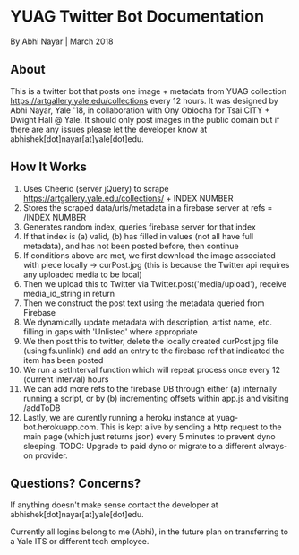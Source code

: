 # YUAG Twitter Bot Documentation

By Abhi Nayar | March 2018

## About
This is a twitter bot that posts one image + metadata from YUAG collection https://artgallery.yale.edu/collections every 12 hours. It was designed by Abhi Nayar, Yale '18, in collaboration with Ony Obiocha for Tsai CITY + Dwight Hall @ Yale. It should only post images in the public domain but if there are any issues please let the developer know at abhishek[dot]nayar[at]yale[dot]edu.

## How It Works
1. Uses Cheerio (server jQuery) to scrape https://artgallery.yale.edu/collections/ + INDEX NUMBER
1. Stores the scraped data/urls/metadata in a firebase server at refs = /INDEX NUMBER
1. Generates random index, queries firebase server for that index
1. If that index is (a) valid, (b) has filled in values (not all have full metadata), and has not been posted before, then continue
1. If conditions above are met, we first download the image associated with piece locally -> curPost.jpg (this is because the Twitter api requires any uploaded media to be local)
1. Then we upload this to Twitter via Twitter.post('media/upload'), receive media_id_string in return
1. Then we construct the post text using the metadata queried from Firebase
1. We dynamically update metadata with description, artist name, etc. filling in gaps with 'Unlisted' where appropriate
1. We then post this to twitter, delete the locally created curPost.jpg file (using fs.unlinkl) and add an entry to the firebase ref that indicated the item has been posted
1. We run a setInterval function which will repeat process once every 12 (current interval) hours
1. We can add more refs to the firebase DB through either (a) internally running a script, or by (b) incrementing offsets within app.js and visiting /addToDB
1. Lastly, we are curently running a heroku instance at yuag-bot.herokuapp.com. This is kept alive by sending a http request to the main page (which just returns json) every 5 minutes to prevent dyno sleeping. TODO: Upgrade to paid dyno or migrate to a different always-on provider.

## Questions? Concerns?
If anything doesn't make sense contact the developer at abhishek[dot]nayar[at]yale[dot]edu.

Currently all logins belong to me (Abhi), in the future plan on transferring to a Yale ITS or different tech employee.